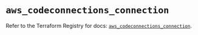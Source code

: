 # `aws_codeconnections_connection`

Refer to the Terraform Registry for docs: [`aws_codeconnections_connection`](https://registry.terraform.io/providers/hashicorp/aws/5.83.0/docs/resources/codeconnections_connection).

